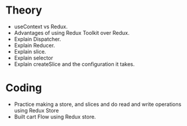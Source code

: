 # Theory
- useContext vs Redux.
- Advantages of using Redux Toolkit over Redux.
- Explain Dispatcher.
- Explain Reducer.
- Explain slice.
- Explain selector
- Explain createSlice and the configuration it takes.
# Coding
- Practice making a store, and slices and do read and write operations using Redux Store
- Built cart Flow using Redux store.